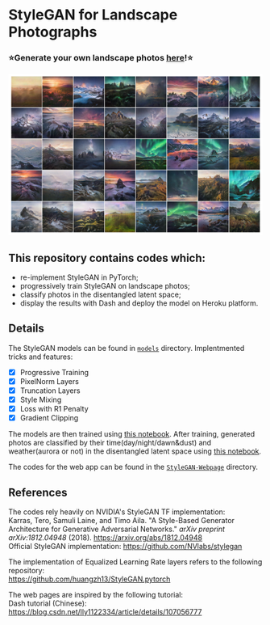# StyleGAN for Landscape Photographs



### **⭐Generate your own landscape photos [here](https://taking-non-existing-photos.herokuapp.com/)!⭐**

![image](https://github.com/hejj16/Landscape-StyleGAN/blob/main/result.png)


## This repository contains codes which:
- re-implement StyleGAN in PyTorch;
- progressively train StyleGAN on landscape photos;
- classify photos in the disentangled latent space;
- display the results with Dash and deploy the model on Heroku platform.



## Details

The StyleGAN models can be found in [```models```](https://github.com/hejj16/Landscape-StyleGAN/tree/main/models) directory. 
Implentmented tricks and features:
- [x] Progressive Training
- [x] PixelNorm Layers
- [x] Truncation Layers
- [x] Style Mixing
- [x] Loss with R1 Penalty
- [x] Gradient Clipping

The models are then trained using [this notebook](https://github.com/hejj16/Landscape-StyleGAN/blob/main/notebooks/StyleGAN_20210114_R1penalty.ipynb). After training, generated photos are classified by their time(day/night/dawn&dust) and weather(aurora or not) in the disentangled latent space using [this notebook](https://github.com/hejj16/Landscape-StyleGAN/blob/main/notebooks/classification.ipynb).

The codes for the web app can be found in the [```StyleGAN-Webpage```](https://github.com/hejj16/Landscape-StyleGAN/tree/main/StyleGAN-Webpage) directory.



## References
The codes rely heavily on NVIDIA's StyleGAN TF implementation:
<br />Karras, Tero, Samuli Laine, and Timo Aila. "A Style-Based Generator Architecture for Generative Adversarial Networks." *arXiv preprint arXiv:1812.04948* (2018). https://arxiv.org/abs/1812.04948
<br />Official StyleGAN implementation: https://github.com/NVlabs/stylegan

The implementation of Equalized Learning Rate layers refers to the following repository:
<br />https://github.com/huangzh13/StyleGAN.pytorch

The web pages are inspired by the following tutorial:
<br />Dash tutorial (Chinese): https://blog.csdn.net/lly1122334/article/details/107056777






